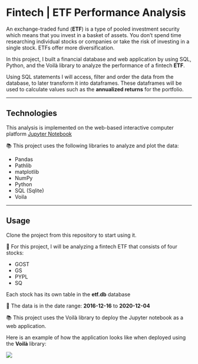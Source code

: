 # Fintech | ETF Performance Analysis

An exchange-traded fund (**ETF**) is a type of pooled investment security which means that you invest in a basket of assets. You don’t spend time researching individual stocks or companies or take the risk of investing in a single stock. ETFs offer more diversification.

In this project, I built a financial database and web application by using SQL, Python, and the Voilà library to analyze the performance of a fintech **ETF**.

Using SQL statements I will access, filter and order the data from the database, to later transform it into dataframes. These dataframes will be used to calculate values such as the **annualized returns** for the portfolio. 

---

## Technologies

This analysis is implemented on the web-based interactive computer platform [Jupyter Notebook](https://jupyter.org/)

📚 This project uses the following libraries to analyze and plot the data:

* Pandas
* Pathlib
* matplotlib
* NumPy
* Python
* SQL (Sqlite)
* Voila

---

## Usage

Clone the project from this repository to start using it.

📂 For this project, I will be analyzing a fintech ETF that consists of four stocks:
* GOST
* GS
* PYPL
* SQ 

Each stock has its own table in the **etf.db** database

📅 The data is in the date range: **2016-12-16** to **2020-12-04**

📚 This project uses the Voilà library to deploy the Jupyter notebook as a web application. 

Here is an example of how the application looks like when deployed using the **Voilà** library:

![](voila.gif)
